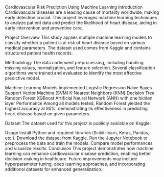 Cardiovascular Risk Prediction Using Machine Learning
Introduction
Cardiovascular diseases are a leading cause of mortality worldwide, making early detection crucial. This project leverages machine learning techniques to analyze patient data and predict the likelihood of heart disease, aiding in early intervention and preventive care.

Project Overview
This study applies multiple machine learning models to classify whether a patient is at risk of heart disease based on various medical parameters. The dataset used comes from Kaggle and contains structured patient health records.

Methodology
The data underwent preprocessing, including handling missing values, normalization, and feature selection. Several classification algorithms were trained and evaluated to identify the most effective predictive model.

Machine Learning Models Implemented
Logistic Regression
Naïve Bayes
Support Vector Machine (SVM)
K-Nearest Neighbors (KNN)
Decision Tree
Random Forest
XGBoost
Artificial Neural Network (ANN) with one hidden layer
Performance
Among all models tested, Random Forest yielded the highest accuracy at 95%, demonstrating its effectiveness in predicting heart disease based on given parameters.

Dataset
The dataset used for this project is publicly available on Kaggle: 

Usage
Install Python and required libraries (Scikit-learn, Keras, Pandas, etc.).
Download the dataset from Kaggle.
Run the Jupyter Notebook to preprocess the data and train the models.
Compare model performances and visualize results.
Conclusion
This project demonstrates how machine learning can enhance cardiovascular disease prediction, enabling better decision-making in healthcare. Future improvements may include hyperparameter tuning, deep learning approaches, and incorporating additional datasets for enhanced generalization.
